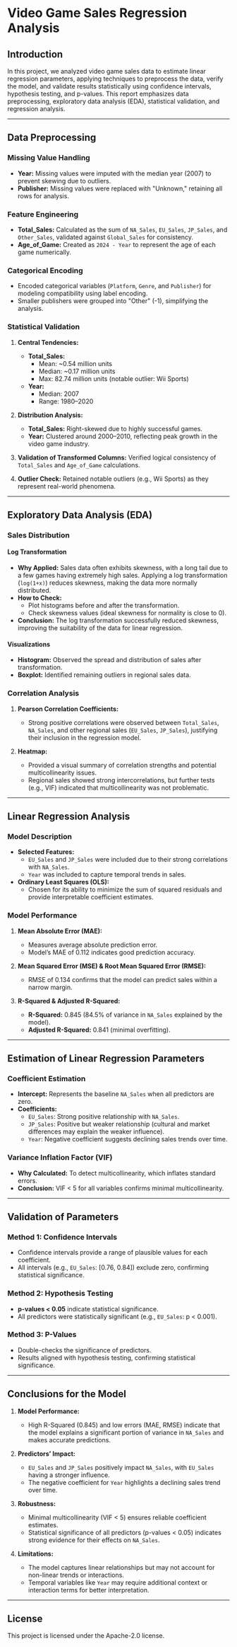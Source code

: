 # Video Game Sales Regression Analysis

## Introduction
In this project, we analyzed video game sales data to estimate linear regression parameters, 
applying techniques to preprocess the data, verify the model, and validate results statistically 
using confidence intervals, hypothesis testing, and p-values. This report emphasizes data 
preprocessing, exploratory data analysis (EDA), statistical validation, and regression analysis.

---

## Data Preprocessing

### Missing Value Handling
- **Year:** Missing values were imputed with the median year (2007) to prevent skewing due to outliers.
- **Publisher:** Missing values were replaced with "Unknown," retaining all rows for analysis.

### Feature Engineering
- **Total_Sales:** Calculated as the sum of `NA_Sales`, `EU_Sales`, `JP_Sales`, and `Other_Sales`, validated against `Global_Sales` for consistency.
- **Age_of_Game:** Created as `2024 - Year` to represent the age of each game numerically.

### Categorical Encoding
- Encoded categorical variables (`Platform`, `Genre`, and `Publisher`) for modeling compatibility using label encoding.
- Smaller publishers were grouped into "Other" (-1), simplifying the analysis.

### Statistical Validation
1. **Central Tendencies:**
   - **Total_Sales:**
     - Mean: ~0.54 million units
     - Median: ~0.17 million units
     - Max: 82.74 million units (notable outlier: Wii Sports)
   - **Year:**
     - Median: 2007
     - Range: 1980–2020

2. **Distribution Analysis:**
   - **Total_Sales:** Right-skewed due to highly successful games.
   - **Year:** Clustered around 2000–2010, reflecting peak growth in the video game industry.

3. **Validation of Transformed Columns:** Verified logical consistency of `Total_Sales` and `Age_of_Game` calculations.

4. **Outlier Check:** Retained notable outliers (e.g., Wii Sports) as they represent real-world phenomena.

---

## Exploratory Data Analysis (EDA)

### Sales Distribution
#### Log Transformation
- **Why Applied:** Sales data often exhibits skewness, with a long tail due to a few games having extremely high sales.
    Applying a log transformation (`log(1+x)`) reduces skewness, making the data more normally distributed.
- **How to Check:**
  - Plot histograms before and after the transformation.
  - Check skewness values (ideal skewness for normality is close to 0).
- **Conclusion:** The log transformation successfully reduced skewness, improving the suitability of the data for linear regression.

#### Visualizations
- **Histogram:** Observed the spread and distribution of sales after transformation.
- **Boxplot:** Identified remaining outliers in regional sales data.

### Correlation Analysis
1. **Pearson Correlation Coefficients:**
   - Strong positive correlations were observed between `Total_Sales`, `NA_Sales`, and other regional sales (`EU_Sales`, `JP_Sales`),
     justifying their inclusion in the regression model.

2. **Heatmap:**
   - Provided a visual summary of correlation strengths and potential multicollinearity issues.
   - Regional sales showed strong intercorrelations, but further tests (e.g., VIF) indicated that multicollinearity was not problematic.

---

## Linear Regression Analysis

### Model Description
- **Selected Features:**
  - `EU_Sales` and `JP_Sales` were included due to their strong correlations with `NA_Sales`.
  - `Year` was included to capture temporal trends in sales.
- **Ordinary Least Squares (OLS):**
  - Chosen for its ability to minimize the sum of squared residuals and provide interpretable coefficient estimates.

### Model Performance
1. **Mean Absolute Error (MAE):**
   - Measures average absolute prediction error.
   - Model’s MAE of 0.112 indicates good prediction accuracy.

2. **Mean Squared Error (MSE) & Root Mean Squared Error (RMSE):**
   - RMSE of 0.134 confirms that the model can predict sales within a narrow margin.

3. **R-Squared & Adjusted R-Squared:**
   - **R-Squared:** 0.845 (84.5% of variance in `NA_Sales` explained by the model).
   - **Adjusted R-Squared:** 0.841 (minimal overfitting).

---

## Estimation of Linear Regression Parameters

### Coefficient Estimation
- **Intercept:** Represents the baseline `NA_Sales` when all predictors are zero.
- **Coefficients:**
  - `EU_Sales`: Strong positive relationship with `NA_Sales`.
  - `JP_Sales`: Positive but weaker relationship (cultural and market differences may explain the weaker influence).
  - `Year`: Negative coefficient suggests declining sales trends over time.

### Variance Inflation Factor (VIF)
- **Why Calculated:** To detect multicollinearity, which inflates standard errors.
- **Conclusion:** VIF < 5 for all variables confirms minimal multicollinearity.

---

## Validation of Parameters

### Method 1: Confidence Intervals
- Confidence intervals provide a range of plausible values for each coefficient.
- All intervals (e.g., `EU_Sales`: [0.76, 0.84]) exclude zero, confirming statistical significance.

### Method 2: Hypothesis Testing
- **p-values < 0.05** indicate statistical significance.
- All predictors were statistically significant (e.g., `EU_Sales`: p < 0.001).

### Method 3: P-Values
- Double-checks the significance of predictors.
- Results aligned with hypothesis testing, confirming statistical significance.

---

## Conclusions for the Model

1. **Model Performance:**
   - High R-Squared (0.845) and low errors (MAE, RMSE) indicate that the model explains a significant portion of variance in `NA_Sales` and makes accurate predictions.

2. **Predictors’ Impact:**
   - `EU_Sales` and `JP_Sales` positively impact `NA_Sales`, with `EU_Sales` having a stronger influence.
   - The negative coefficient for `Year` highlights a declining sales trend over time.

3. **Robustness:**
   - Minimal multicollinearity (VIF < 5) ensures reliable coefficient estimates.
   - Statistical significance of all predictors (p-values < 0.05) indicates strong evidence for their effects on `NA_Sales`.

4. **Limitations:**
   - The model captures linear relationships but may not account for non-linear trends or interactions.
   - Temporal variables like `Year` may require additional context or interaction terms for better interpretation.

---

## License
This project is licensed under the Apache-2.0 license.
